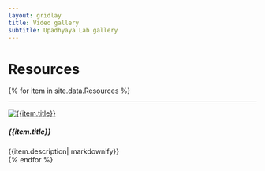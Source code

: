 ```yaml
---
layout: gridlay
title: Video gallery
subtitle: Upadhyaya Lab gallery
---
```


# **Resources**
{% for item in site.data.Resources %}
<hr>
<!-- The paddingtop and margin-top edits allow anchors to link properly. -->
<div id = "{{item.title}}" class="row" style="padding-top: 60px; margin-top: -60px;">
    <div class="col-sm-4">
    	<a href="{{item.imageLink}}"><img src="{{item.image}}" alt="{{item.title}}"></a>
    </div>
    <div class="col-sm-8" style="text-align: justify">
    	<h5>{{item.title}}</h5>
    	{{item.description| markdownify}}
    </div>
</div>
{% endfor %}
